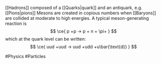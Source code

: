 [[Hadrons]] composed of a [[Quarks|quark]] and an antiquark, e.g. [[Pions|pions]]
Mesons are created in copious numbers when [[Baryons]] are collided at moderate to high energies. A typical meson-generating reaction is
$$
\ce{ p +p -> p + n + \pi+ }
$$
which at the quark level can be written:
$$
\ce{ uud +uud -> uud +udd +u\bar{\text{d}} }
$$


#Physics #Particles 